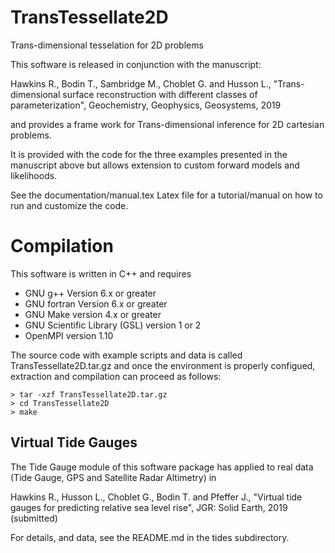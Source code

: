 # TransTessellate2D
Trans-dimensional tesselation for 2D problems

This software is released in conjunction with the manuscript:

  Hawkins R., Bodin T., Sambridge M., Choblet G. and Husson L.,
  "Trans-dimensional surface reconstruction with different classes of parameterization",
  Geochemistry, Geophysics, Geosystems,
  2019

and provides a frame work for Trans-dimensional inference for 2D cartesian problems.

It is provided with the code for the three examples presented in the manuscript above
but allows extension to custom forward models and likelihoods.

See the documentation/manual.tex Latex file for a tutorial/manual on
how to run and customize the code.

# Compilation

This software is written in C++ and requires

- GNU g++ Version 6.x or greater
- GNU fortran Version 6.x or greater
- GNU Make version 4.x or greater
- GNU Scientific Library (GSL) version 1 or 2
- OpenMPI version 1.10

The source code with example scripts and data is called
TransTessellate2D.tar.gz and once the environment is properly
configued, extraction and compilation can proceed as follows:

```
> tar -xzf TransTessellate2D.tar.gz
> cd TransTessellate2D
> make 
```

## Virtual Tide Gauges

The Tide Gauge module of this software package has applied to real data (Tide Gauge, GPS and Satellite Radar
Altimetry) in

  Hawkins R., Husson L., Choblet G., Bodin T. and Pfeffer J.,
  "Virtual tide gauges for predicting relative sea level rise",
  JGR: Solid Earth,
  2019 (submitted)

For details, and data, see the README.md in the tides subdirectory.



